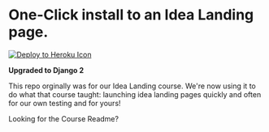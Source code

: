 # One-Click install to an Idea Landing page.

[![Deploy to Heroku Icon](https://www.herokucdn.com/deploy/button.svg)](https://heroku.com/deploy?template=https://github.com/codingforentrepreneurs/Idea-Landing/tree/master)

**Upgraded to Django 2**


This repo orginally was for our Idea Landing course. We're now using it to do what that course taught: launching idea landing pages quickly and often for our own testing and for yours!


Looking for the Course Readme?






